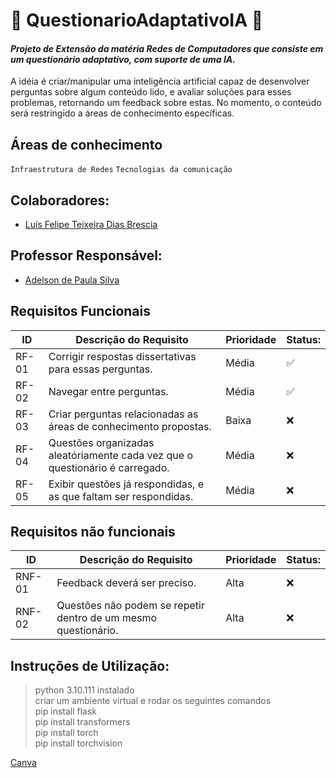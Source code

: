 # :signal_strength: **QuestionarioAdaptativoIA** :robot:

#### *Projeto de Extensão da matéria Redes de Computadores que consiste em um questionário adaptativo, com suporte de uma IA.*
A idéia é criar/manipular uma inteligência artificial capaz de desenvolver perguntas sobre algum conteúdo lido, e avaliar soluções para esses problemas, retornando um feedback sobre estas. No momento, o conteúdo será restringido a áreas de conhecimento específicas.

## **Áreas de conhecimento**
`Infraestrutura de Redes` `Tecnologias da comunicação` 

## Colaboradores:

- [Luís Felipe Teixeira Dias Brescia]()

## Professor Responsável:

- [Adelson de Paula Silva]()

## Requisitos Funcionais

|ID    | Descrição do Requisito  | Prioridade | Status: |
|------|-----------------------------------------|----|------|
|RF-01| Corrigir respostas dissertativas para essas perguntas. | Média | :white_check_mark: |
|RF-02| Navegar entre perguntas. | Média | :white_check_mark: |
|RF-03| Criar perguntas relacionadas as áreas de conhecimento propostas. | Baixa | :x: |
|RF-04| Questões organizadas aleatóriamente cada vez que o questionário é carregado. | Média | :x: |
|RF-05| Exibir questões já respondidas, e as que faltam ser respondidas. | Média | :x: |

## Requisitos não funcionais
|ID    | Descrição do Requisito  | Prioridade | Status: |
|------|-----------------------------------------|----|------|
|RNF-01| Feedback deverá ser preciso. | Alta | :x: |
|RNF-02| Questões não podem se repetir dentro de um mesmo questionário. | Alta | :x: |

## Instruções de Utilização:
> python 3.10.111 instalado <br/>
criar um ambiente virtual e rodar os seguintes comandos <br/>
pip install flask <br/>
pip install transformers <br/>
pip install torch <br/>
pip install torchvision <br/>

[Canva](https://www.canva.com/design/DAFf8eWmQzk/IDTx_2JrTRAv67fTLhp25g/edit?utm_content=DAFf8eWmQzk&utm_campaign=designshare&utm_medium=link2&utm_source=sharebutton)
